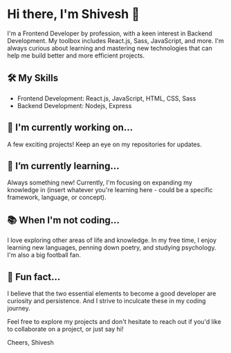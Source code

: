
# Hi there, I'm Shivesh 👋

I'm a Frontend Developer by profession, with a keen interest in Backend Development. My toolbox includes React.js, Sass, JavaScript, and more. I'm always curious about learning and mastering new technologies that can help me build better and more efficient projects.

## 🛠️ My Skills

- Frontend Development: React.js, JavaScript, HTML, CSS, Sass
- Backend Development: Nodejs, Express

## 🔭 I'm currently working on...

A few exciting projects! Keep an eye on my repositories for updates.

## 🌱 I’m currently learning...

Always something new! Currently, I'm focusing on expanding my knowledge in (insert whatever you're learning here - could be a specific framework, language, or concept).

## 📚 When I'm not coding...

I love exploring other areas of life and knowledge. In my free time, I enjoy learning new languages, penning down poetry, and studying psychology. I'm also a big football fan.

## 🎯 Fun fact...

I believe that the two essential elements to become a good developer are curiosity and persistence. And I strive to inculcate these in my coding journey.

Feel free to explore my projects and don't hesitate to reach out if you'd like to collaborate on a project, or just say hi!

Cheers,
Shivesh


<!--
**RealShivesh/realshivesh** is a ✨ _special_ ✨ repository because its `README.md` (this file) appears on your GitHub profile.

Here are some ideas to get you started:

- 🔭 I’m currently working on ...
- 🌱 I’m currently learning ...
- 👯 I’m looking to collaborate on ...
- 🤔 I’m looking for help with ...
- 💬 Ask me about ...
- 📫 How to reach me: ...
- 😄 Pronouns: ...
- ⚡ Fun fact: ...
-->
